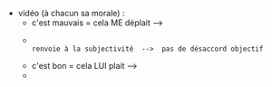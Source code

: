 
- vidéo (à chacun sa morale) :
	- c'est mauvais = cela ME déplait -->
	-                                                                renvoie à la subjectivité  -->  pas de désaccord objectif
	- c'est bon         = cela LUI plait    -->
	- 
